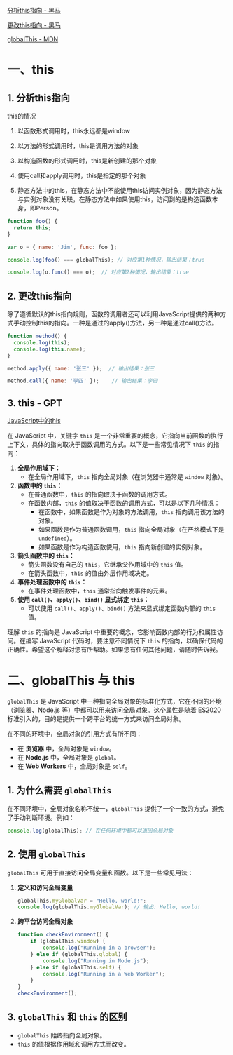 [分析this指向 - 黑马](https://book.itheima.net/course/1258676978588860418/1277481554465005570/1277498068031250434)

[更改this指向 - 黑马](https://book.itheima.net/course/1258676978588860418/1277481554465005570/1277498068031250433)

[globalThis - MDN](https://developer.mozilla.org/zh-CN/docs/Web/JavaScript/Reference/Global_Objects/globalThis)



# 一、this

## 1. 分析this指向

this的情况

1. 以函数形式调用时，this永远都是window

2. 以方法的形式调用时，this是调用方法的对象

3. 以构造函数的形式调用时，this是新创建的那个对象

4. 使用call和apply调用时，this是指定的那个对象

5. 静态方法中的this，在静态方法中不能使用this访问实例对象，因为静态方法与实例对象没有关联，在静态方法中如果使用this，访问到的是构造函数本身，即Person。

```js
function foo() {
  return this;
}

var o = { name: 'Jim', func: foo };

console.log(foo() === globalThis); // 对应第1种情况，输出结果：true

console.log(o.func() === o);  // 对应第2种情况，输出结果：true
```



## 2. 更改this指向

除了遵循默认的this指向规则，函数的调用者还可以利用JavaScript提供的两种方式手动控制this的指向。一种是通过的apply()方法，另一种是通过call()方法。

```js
function method() {
  console.log(this);
  console.log(this.name);
}

method.apply({ name: '张三' });  // 输出结果：张三

method.call({ name: '李四' });    // 输出结果：李四
```



## 3. this - GPT

[JavaScript中的this](https://juejin.cn/post/6844903488304971789)

在 JavaScript 中，关键字 `this` 是一个非常重要的概念，它指向当前函数的执行上下文，具体的指向取决于函数调用的方式。以下是一些常见情况下 `this` 的指向：

1. **全局作用域下：**
    - 在全局作用域下，`this` 指向全局对象（在浏览器中通常是 `window` 对象）。
2. **函数中的 `this`：**
    - 在普通函数中，`this` 的指向取决于函数的调用方式。
    - 在函数内部，`this` 的值取决于函数的调用方式，可以是以下几种情况：
        - 在函数中，如果函数是作为对象的方法调用，`this` 指向调用该方法的对象。
        - 如果函数是作为普通函数调用，`this` 指向全局对象（在严格模式下是 `undefined`）。
        - 如果函数是作为构造函数使用，`this` 指向新创建的实例对象。
3. **箭头函数中的 `this`：**
    - 箭头函数没有自己的 `this`，它继承父作用域中的 `this` 值。
    - 在箭头函数中，`this` 的值由外层作用域决定。
4. **事件处理函数中的 `this`：**
    - 在事件处理函数中，`this` 通常指向触发事件的元素。
5. **使用 `call()`、`apply()`、`bind()` 显式绑定 `this`：**
    - 可以使用 `call()`、`apply()`、`bind()` 方法来显式绑定函数内部的 `this` 值。

理解 `this` 的指向是 JavaScript 中重要的概念，它影响函数内部的行为和属性访问。在编写 JavaScript 代码时，要注意不同情况下 `this` 的指向，以确保代码的正确性。希望这个解释对您有所帮助。如果您有任何其他问题，请随时告诉我。





# 二、globalThis 与 this

`globalThis` 是 JavaScript 中一种指向全局对象的标准化方式，它在不同的环境（浏览器、Node.js 等）中都可以用来访问全局对象。这个属性是随着 ES2020 标准引入的，目的是提供一个跨平台的统一方式来访问全局对象。

在不同的环境中，全局对象的引用方式有所不同：
- 在 **浏览器** 中，全局对象是 `window`。
- 在 **Node.js** 中，全局对象是 `global`。
- 在 **Web Workers** 中，全局对象是 `self`。



## 1. 为什么需要 `globalThis`

在不同环境中，全局对象名称不统一，`globalThis` 提供了一个一致的方式，避免了手动判断环境。例如：

```javascript
console.log(globalThis); // 在任何环境中都可以返回全局对象
```



## 2. 使用 `globalThis`

`globalThis` 可用于直接访问全局变量和函数。以下是一些常见用法：

1. **定义和访问全局变量**
   ```javascript
   globalThis.myGlobalVar = "Hello, world!";
   console.log(globalThis.myGlobalVar); // 输出: Hello, world!
   ```

2. **跨平台访问全局对象**
  
   ```javascript
   function checkEnvironment() {
       if (globalThis.window) {
           console.log("Running in a browser");
       } else if (globalThis.global) {
           console.log("Running in Node.js");
       } else if (globalThis.self) {
           console.log("Running in a Web Worker");
       }
   }
   checkEnvironment();
   ```



## 3. `globalThis` 和 `this` 的区别

- `globalThis` 始终指向全局对象。
- `this` 的值根据作用域和调用方式而改变。